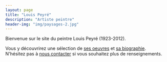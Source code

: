 ```yaml
---
layout: page
title: "Louis Peyré"
description: "Artiste peintre"
header-img: "img/paysages-2.jpg"
---
```


Bienvenue sur le site du peintre Louis Peyré (1923-2012).

Vous y découvrirez une sélection de [ses oeuvres](tableaux/) et [sa biographie](apropos/).
N'hésitez pas à [nous contacter](contact/) si vous souhaitez plus de renseignements.  
